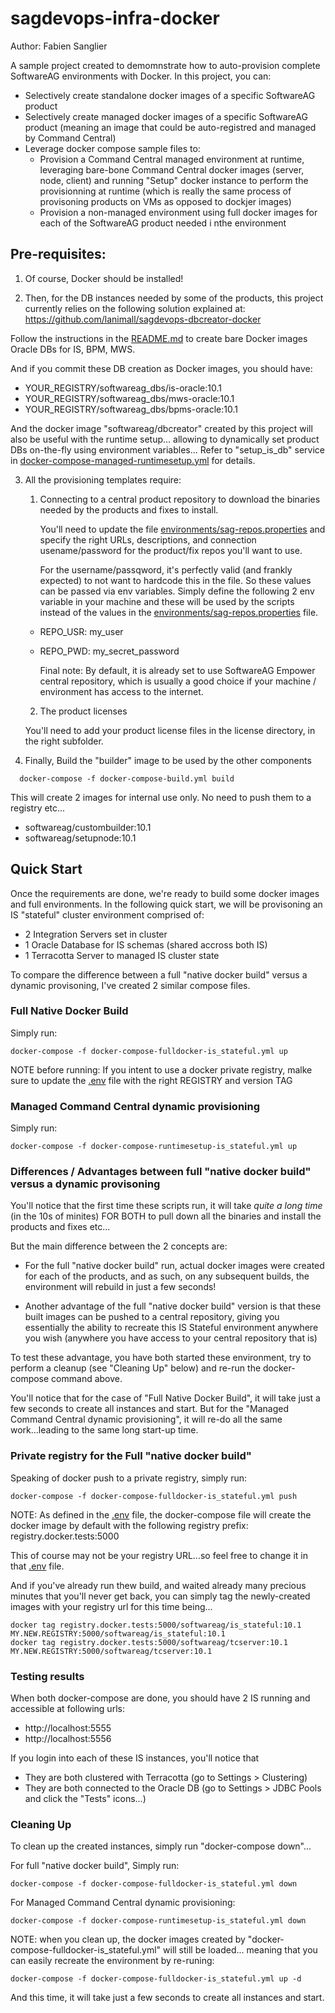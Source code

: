 # sagdevops-infra-docker

Author: Fabien Sanglier

A sample project created to demomnstrate how to auto-provision complete SoftwareAG environments with Docker.
In this project, you can:
 - Selectively create standalone docker images of a specific SoftwareAG product
 - Selectively create managed docker images of a specific SoftwareAG product (meaning an image that could be auto-registred and managed by Command Central)
 - Leverage docker compose sample files to:
   - Provision a Command Central managed environment at runtime, leveraging bare-bone Command Central docker images (server, node, client) 
   and running "Setup" docker instance to perform the provisionning at runtime
   (which is really the same process of provisoning products on VMs as opposed to dockjer images)
   - Provision a non-managed environment using full docker images for each of the SoftwareAG product needed i nthe environment

## Pre-requisites:

1. Of course, Docker should be installed!

2. Then, for the DB instances needed by some of the products, this project currently relies on the following solution explained at:
https://github.com/lanimall/sagdevops-dbcreator-docker

  Follow the instructions in the [README.md](https://github.com/lanimall/sagdevops-dbcreator-docker/blob/master/README.md)
to create bare Docker images Oracle DBs for IS, BPM, MWS.

And if you commit these DB creation as Docker images, you should have:
 - YOUR_REGISTRY/softwareag_dbs/is-oracle:10.1
 - YOUR_REGISTRY/softwareag_dbs/mws-oracle:10.1
 - YOUR_REGISTRY/softwareag_dbs/bpms-oracle:10.1

  And the docker image "softwareag/dbcreator" created by this project will also be useful with the runtime setup...
allowing to dynamically set product DBs on-the-fly using environment variables...
Refer to "setup_is_db" service in [docker-compose-managed-runtimesetup.yml](./docker-compose-managed-runtimesetup.yml) for details.

3. All the provisioning templates require:
    1. Connecting to a central product repository to download the binaries needed by the products and fixes to install.
  
       You'll need to update the file [environments/sag-repos.properties](environments/sag-repos.properties)
    and specify the right URLs, descriptions, and connection usename/password for the product/fix repos you'll want to use.
  
       For the username/passqword, it's perfectly valid (and frankly expected) to not want to hardcode this in the file.
    So these values can be passed via env variables.
    Simply define the following 2 env variable in your machine and these will be used by the scripts instead of the values in the
    [environments/sag-repos.properties](environments/sag-repos.properties) file.
     - REPO_USR: my_user
     - REPO_PWD: my_secret_password
  
       Final note: By default, it is already set to use SoftwareAG Empower central repository, which is usually a good choice
    if your machine / environment has access to the internet.
  
    2. The product licenses
     
     You'll need to add your product license files in the license directory, in the right subfolder.

4. Finally, Build the "builder" image to be used by the other components
 
```
  docker-compose -f docker-compose-build.yml build
```
  
This will create 2 images for internal use only. No need to push them to a registry etc...
 - softwareag/custombuilder:10.1
 - softwareag/setupnode:10.1
 
## Quick Start

Once the requirements are done, we're ready to build some docker images and full environments.
In the following quick start, we will be provisoning an IS "stateful" cluster environment comprised of:
 - 2 Integration Servers set in cluster
 - 1 Oracle Database for IS schemas (shared accross both IS)
 - 1 Terracotta Server to managed IS cluster state

To compare the difference between a full "native docker build" versus a dynamic provisoning, I've created 2 similar compose files.

### Full Native Docker Build

Simply run:

```
docker-compose -f docker-compose-fulldocker-is_stateful.yml up
```

NOTE before running: If you intent to use a docker private registry, malke sure to update the [.env](.env) file 
with the right REGISTRY and version TAG


### Managed Command Central dynamic provisioning

Simply run:

```
docker-compose -f docker-compose-runtimesetup-is_stateful.yml up
```

### Differences / Advantages between full "native docker build" versus a dynamic provisoning

You'll notice that the first time these scripts run, it will take *quite a long time* (in the 10s of minites) 
FOR BOTH to pull down all the binaries and install the products and fixes etc...

But the main difference between the 2 concepts are:
 - For the full "native docker build" run, actual docker images were created for each of the products, 
 and as such, on any subsequent builds, the environment will rebuild in just a few seconds!
 
 - Another advantage of the full "native docker build" version is that these built images can be pushed to a central repository,
 giving you essentially the ability to recreate this IS Stateful environment anywhere you wish 
 (anywhere you have access to your central repository that is)

To test these advantage, you have both started these environment, try to perform a cleanup (see "Cleaning Up" below)
and re-run the docker-compose command above.

You'll notice that for the case of "Full Native Docker Build", it will take just a few seconds to create all instances and start.
But for the "Managed Command Central dynamic provisioning", it will re-do all the same work...leading to the same long start-up time.

### Private registry for the Full "native docker build"

Speaking of docker push to a private registry, simply run:

```
docker-compose -f docker-compose-fulldocker-is_stateful.yml push
```

NOTE: As defined in the [.env](.env) file, the docker-compose file will create the docker image by default with the following registry prefix:
registry.docker.tests:5000

This of course may not be your registry URL...so feel free to change it in that [.env](.env) file.

And if you've already run thew build, and waited already many precious minutes that you'll never get back, you can simply tag the newly-created 
images with your registry url for this time being...

```
docker tag registry.docker.tests:5000/softwareag/is_stateful:10.1 MY.NEW.REGISTRY:5000/softwareag/is_stateful:10.1 
docker tag registry.docker.tests:5000/softwareag/tcserver:10.1 MY.NEW.REGISTRY:5000/softwareag/tcserver:10.1
```

### Testing results

When both docker-compose are done, you should have 2 IS running and accessible at following urls:
 
 - http://localhost:5555
 - http://localhost:5556

If you login into each of these IS instances, you'll notice that 
 - They are both clustered with Terracotta (go to Settings > Clustering)
 - They are both connected to the Oracle DB (go to Settings > JDBC Pools and click the "Tests" icons...)

### Cleaning Up

To clean up the created instances, simply run "docker-compose down"...

For full "native docker build", Simply run:

```
docker-compose -f docker-compose-fulldocker-is_stateful.yml down
```

For Managed Command Central dynamic provisioning:

```
docker-compose -f docker-compose-runtimesetup-is_stateful.yml down
```

NOTE: when you clean up, the docker images created by "docker-compose-fulldocker-is_stateful.yml" will still be loaded...
meaning that you can easily recreate the environment by re-runing:

```
docker-compose -f docker-compose-fulldocker-is_stateful.yml up -d
```

And this time, it will take just a few seconds to create all instances and start.